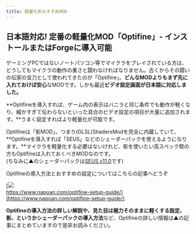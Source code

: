 ```yaml
---
title: 軽量化系おすすめMOD
---
```



## 日本語対応! 定番の軽量化MOD「Optifine」- インストールまたはForgeに導入可能

ゲーミングPCではないノートパソコン等でマイクラをプレイされている方は、どうしてもマイクラの動作の重さと闘わなければなりません。古くからその闘いの伝家の宝刀として使われてきたのが「Optifine」。**どんなMODよりもまず先に入れておけば安心**なMODです。しかも最近**ビデオ設定画面が日本語に対応しました。**

**Optifineを導入すれば、ゲーム内の表示はバニラと同じ条件でも動作が軽くなり、細かすぎて伝わらないといった具合のビデオ設定の項目が大量に追加されます。**うまく設定すればより軽量化が可能です。

[](https://www.napoan.com/wp-content/uploads/2018/02/2016-07-14_00.52.38_c8ltrx.jfif)

Optifineは「影MOD」、つまり(GLSL)ShadersModを完全に内蔵していて、**Optifineを導入すれば「SEUS」などのシェーダーパックを使えるようになります。**マイクラを軽量化する必要はないけれど、影を使いたい高スペック勢の方もOptifineは入れておくべきMODなのです。  
(ちなみに▲のシェーダーパックは[SEUS v11.0](http://www.minecraftforum.net/forums/mapping-and-modding/minecraft-mods/1280299-sonic-ethers-unbelievable-shaders-v11-0)です)

Optifineの導入方法とおすすめの設定についてはこちらの記事へどうぞ

[![](https://cdn-ak.f.st-hatena.com/images/fotolife/s/sasigume/20210208/20210208094834.png)  
https://www.napoan.com/optifine-setup-guide/](https://www.napoan.com/optifine-setup-guide/)

**Optifineの導入方法の詳しい解説や、見た目は極力そのままに軽くする設定、影、というかシェーダーパックの導入方法**など、Optifineの詳しい情報は▲の記事にまとめていますので是非お読みください。

